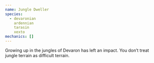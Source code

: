 ```yaml
---
name: Jungle Dweller
species:
  - devaronian
    ardennian
    tarasin
    xexto
mechanics: []
---
```

Growing up in the jungles of Devaron has left an impact. You don’t treat jungle terrain as difficult terrain.
